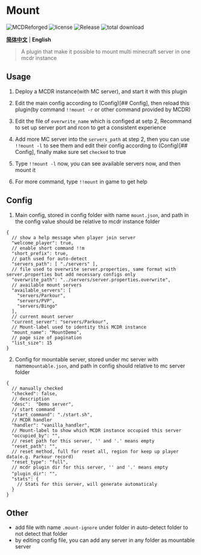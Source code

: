 # Mount

![MCDReforged](https://img.shields.io/badge/dynamic/json?label=MCDReforged&query=dependencies.mcdreforged&url=https%3A%2F%2Fraw.githubusercontent.com%2FFAS-Server%2FMount%2Fmaster%2Fmcdreforged.plugin.json&style=plastic)
![license](https://img.shields.io/github/license/FAS-Server/Mount?style=plastic)
![Release](https://img.shields.io/github/v/release/FAS-Server/Mount?style=plastic)
![total download](https://img.shields.io/github/downloads/FAS-Server/Mount/total?label=total%20download&style=plastic)

**[简体中文](README.md)** | **English**

> A plugin that make it possible to mount multi minecraft server in one mcdr instance

## Usage

1. Deploy a MCDR instance(with MC server), and start it with this plugin

2. Edit the main config according to (Config)[## Config], then reload this plugin(by command `!!mount -r` or other command provided by MCDR)

3. Edit the file of `overwrite_name` which is configed at setp 2, Recommand to set up server port and rcon to get a consistent experience 

4. Add more MC server into the `servers_path` at step 2, then you can use `!!mount -l` to see them and edit their config according to (Config)[## Config], finally make sure set `checked` to true

5. Type `!!mount -l` now, you can see available servers now, and then mount it

6. For more command, type `!!mount` in game to get help

## Config
1. Main config, stored in config folder with name `mount.json`, and path in the config value should be relative to mcdr instance folder
```json5
{
  // show a help message when player join server
  "welcome_player": true,
  // enable short command !!m
  "short_prefix": true,
  // path used for auto-detect
  "servers_path": [ "./servers" ],
  // file used to overwrite server.properties, same format with server.properties but add necessary configs only
  "overwrite_path": "../servers/server.properties.overwrite",
  // available mount servers
  "available_servers": [
    "servers/Parkour",
    "servers/PVP",
    "servers/Bingo"
  ],
  // current mount server
  "current_server": "servers/Parkour",
  // Mount-label used to identity this MCDR instance
  "mount_name": "MountDemo",
  // page size of pagination
  "list_size": 15
}
```
2. Config for mountable server, stored under mc server with name`mountable.json`, and path in config should relative to mc server folder
```json5
{
  // manually checked
  "checked": false,
  // description
  "desc":  "Demo server",
  // start command
  "start_command": "./start.sh",
  // MCDR handler
  "handler": "vanilla_handler",
  // Mount-label to show which MCDR instance occupied this server
  "occupied_by": "",
  // reset path for this server, '' and '.' means empty
  "reset_path": "",
  // reset method, full for reset all, region for keep up player data(e.g. Parkour record)
  "reset_type": "full",
  // mcdr plugin dir for this server, '' and '.' means empty
  "plugin_dir": ""，
  "stats": {
    // Stats for this server, will generate automaticaly
  }
}
```
## Other
- add file with name `.mount-ignore` under folder in auto-detect folder to not detect that folder
- by editing config file, you can add any server in any folder as mountable server